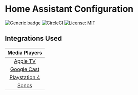 # Home Assistant Configuration

[![Generic badge](https://img.shields.io/badge/Home-Assistant-blue.svg)](https://www.home-assistant.io/)
[![CircleCI](https://circleci.com/gh/matcra587/HomeAssistant-Config/tree/master.svg?style=shield)](https://circleci.com/gh/matcra587/HomeAssistant-Config/tree/master)
[![License: MIT](https://img.shields.io/badge/License-MIT-yellow.svg)](LICENSE)

## Integrations Used

| Media Players |
|:----------------------------------------------------:|
| [Apple TV](https://www.home-assistant.io/integrations/apple_tv) |
| [Google Cast](https://www.home-assistant.io/integrations/cast) |
| [Playstation 4](https://www.home-assistant.io/integrations/ps4) |
| [Sonos](https://www.home-assistant.io/integrations/sonos) |
